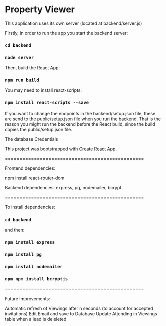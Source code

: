# Property Viewer

This application uses its own server (located at backend/server.js)

Firstly, in order to run the app you start the backend server:

### `cd backend`

### `node server`

Then, build the React App:

### `npm run build`

You may need to install react-scripts:

### `npm install react-scripts --save`

If you want to change the endpoints in the backend/setup.json file, these are send to the public/setup.json file when you run the backend. That is the reason you might run the backend before the React build, since the build copies the public/setup.json file.

The database Credentials

This project was bootstrapped with [Create React App](https://github.com/facebook/create-react-app).

================================================

Frontend dependencies:

npm install react-router-dom

Backend dependencies:
express, pg, nodemailer, bcrypt

================================================

To install dependencies:

### `cd backend`

and then:

### `npm install express`

### `npm install pg`

### `npm install nodemailer`

### `npm npm install bcryptjs`

================================================

Future Improvements:

Automatic refresh of Viewings after n seconds (to account for accepted invitations)
Edit Email and save to Database
Update Attending in Viewings table when a lead is deleleted
